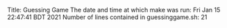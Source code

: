 Title: Guessing Game
The date and time at which make was run: Fri Jan 15 22:47:41 BDT 2021
Number of lines contained in guessinggame.sh: 21

